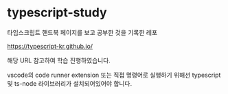 # typescript-study

타입스크립트 핸드북 페이지를 보고 공부한 것을 기록한 레포

https://typescript-kr.github.io/

해당 URL 참고하여 학습 진행하였습니다.

vscode의 code runner extension 또는 직접 명령어로 실행하기 위해선 typescript 및 ts-node 라이브러리가 설치되어있어야 합니다.
